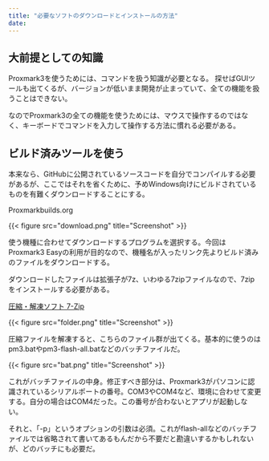 ```yaml
---
title: "必要なソフトのダウンロードとインストールの方法"
date:
---
```


## 大前提としての知識
Proxmark3を使うためには、コマンドを扱う知識が必要となる。
探せばGUIツールも出てくるが、バージョンが低いまま開発が止まっていて、全ての機能を扱うことはできない。

なのでProxmark3の全ての機能を使うためには、マウスで操作するのではなく、キーボードでコマンドを入力して操作する方法に慣れる必要がある。

## ビルド済みツールを使う
本来なら、GitHubに公開されているソースコードを自分でコンパイルする必要があるが、ここではそれを省くために、予めWindows向けにビルドされているものを有難くダウンロードすることにする。

<a href="https://www.proxmarkbuilds.org/" style="text-decoration: none;"><div class="link-box"><div class="img-box"><div style="background-image: url('');"></div></div><div class="text-box"><p class="title">Proxmarkbuilds.org</p><p class="description"></p></div></div></a>
{{< figure src="download.png" title="Screenshot" >}}

使う機種に合わせてダウンロードするプログラムを選択する。今回はProxmark3 Easyの利用が目的なので、機種名が入ったリンク先よりビルド済みのファイルをダウンロードする。

ダウンロードしたファイルは拡張子が7z、いわゆる7zipファイルなので、7zipをインストールする必要がある。

[圧縮・解凍ソフト 7-Zip](https://7-zip.opensource.jp/)

{{< figure src="folder.png" title="Screenshot" >}}

圧縮ファイルを解凍すると、こちらのファイル群が出てくる。基本的に使うのはpm3.batやpm3-flash-all.batなどのバッチファイルだ。

{{< figure src="bat.png" title="Screenshot" >}}

これがバッチファイルの中身。修正すべき部分は、Proxmark3がパソコンに認識されているシリアルポートの番号。COM3やCOM4など、環境に合わせて変更する。自分の場合はCOM4だった。この番号が合わないとアプリが起動しない。

それと、「-p」というオプションの引数は必須。これがflash-allなどのバッチファイルでは省略されて書いてあるもんだから不要だと勘違いするかもしれないが、どのバッチにも必要だ。